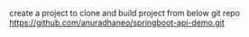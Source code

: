 create a project to clone and build project from below git repo
https://github.com/anuradhaneo/springboot-api-demo.git